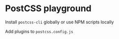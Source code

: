 # PostCSS playground

Install `postcss-cli` globally or use NPM scripts locally

Add plugins to `postcss.config.js`
